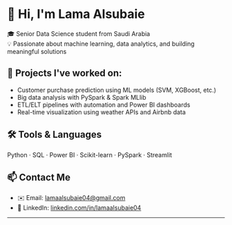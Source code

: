 # 👋 Hi, I'm Lama Alsubaie

🎓 Senior Data Science student from Saudi Arabia  
💡 Passionate about machine learning, data analytics, and building meaningful solutions  

## 🚀 Projects I've worked on:
- Customer purchase prediction using ML models (SVM, XGBoost, etc.)
- Big data analysis with PySpark & Spark MLlib
- ETL/ELT pipelines with automation and Power BI dashboards
- Real-time visualization using weather APIs and Airbnb data

## 🛠️ Tools & Languages
Python · SQL · Power BI · Scikit-learn · PySpark · Streamlit

## 📫 Contact Me
- ✉️ Email: lamaalsubaie04@gmail.com  
- 💼 LinkedIn: [linkedin.com/in/lamaalsubaie04](https://www.linkedin.com/in/lamaalsubaie04)

---
